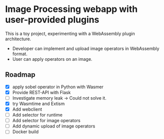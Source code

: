 # Image Processing webapp with user-provided plugins

This is a toy project, experimenting with a WebAssembly plugin architecture.
* Developer can implement and upload image operators in WebAssembly format.
* User can apply operators on an image.

## Roadmap
- [x] apply sobel operator in Python with Wasmer
- [x] Provide REST-API with Flask
- [ ] Investigate memory leak -> Could not solve it.
- [X] try Wasmtime and Extism
- [X] Add webclient
- [ ] Add selector for runtime
- [ ] Add selector for image operators
- [ ] Add dynamic upload of image operators
- [ ] Docker build